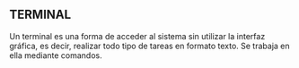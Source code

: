 ## TERMINAL

Un terminal es una forma de acceder al sistema sin utilizar la interfaz gráfica, es decir, realizar todo tipo de tareas en formato texto. Se trabaja en ella mediante comandos.